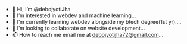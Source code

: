 - 👋 Hi, I’m @debojyotiJha
- 👀 I’m interested in webdev and machine learning...
- 🌱 I’m currently learning webdev alongside my btech degree(1st yr)....
- 💞️ I’m looking to collaborate on website development...
- 📫 How to reach me email me at debojyotijha72@gmail.com...

<!---
debojyotiJha/debojyotiJha is a ✨ special ✨ repository because its `README.md` (this file) appears on your GitHub profile.
You can click the Preview link to take a look at your changes.
--->
